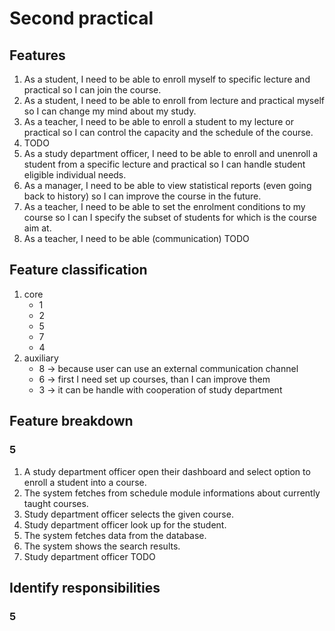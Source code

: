 # Second practical
## Features
1. As a student, I need to be able to enroll myself to specific lecture and practical so I can join the course.
2. As a student, I need to be able to enroll from lecture and practical myself so I can change my mind about my study.
3. As a teacher, I need to be able to enroll a student to my lecture or practical so I can control the capacity and the schedule of the course.
4. TODO
5. As a study department officer, I need to be able to enroll and unenroll a student from a specific lecture and practical so I can handle student eligible individual needs.
6. As a manager, I need to be able to view statistical reports (even going back to history) so I can improve the course in the future.
7. As a teacher, I need to be able to set the enrolment conditions to my course so I can I specify the subset of students for which is the course aim at.
8. As a teacher, I need to be able (communication) TODO

## Feature classification
1. core
    - 1
    - 2
    - 5
    - 7
    - 4
2. auxiliary
    - 8 -> because user can use an external communication channel
    - 6 -> first I need set up courses, than I can improve them
    - 3 -> it can be handle with cooperation of study department

## Feature breakdown
### 5
1. A study department officer open their dashboard and select option to enroll a student into a course.
2. The system fetches from schedule module informations about currently taught courses.
3. Study department officer selects the given course.
4. Study department officer look up for the student.
5. The system fetches data from the database.
6. The system shows the search results.
7. Study department officer TODO

## Identify responsibilities
### 5
